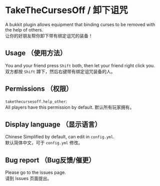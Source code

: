 # TakeTheCursesOff / 卸下诅咒
A bukkit plugin allows equipment that binding curses to be removed with the help of others.  
让你的好朋友帮你卸下带有绑定诅咒的装备！

## Usage （使用方法）
You and your friend press `Shift` both, then let your friend right click you.  
双方都按 `Shift` 蹲下，然后右键带有绑定诅咒装备的人。

## Permissions （权限）
`takethecursesoff.help_other`:  
All players have this permission by default.
默认所有玩家拥有。

## Display language （显示语言）
Chinese Simplified by default, can edit in `config.yml`.  
默认简体中文，可于 `config.yml` 修改。

## Bug report （Bug反馈/催更）
Please go to the issues page.  
请到 Issues 页面提出。
